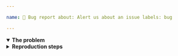 ```yaml
---

name: 🤯 Bug report about: Alert us about an issue labels: bug

---
```


<!-- THANK YOU for taking a moment to improve this project. 🤘🏿 You rock! 🎸 -->

<details open><summary><strong>The problem</strong></summary>

<!--
🚩 Required (1 of 2): please replace this comment with a clear and concise
description of your issue. If applicable, add code samples and relevant error
log lines to help explain the problem. Favor code samples over code screenshots.
-->

</details>

<details><summary><strong>Reproduction steps</strong></summary>

<!--
🚩 Required (2 of 2): please replace this comment with a link to a repo
demonstrating your issue *using as few lines of code as possible*. If we can't
reproduce the problem on our side, how can we ever hope to fix it for you 🤷🏾?

If your issue is simple enough that it doesn't warrant a demo repo, include
instead the simplest most basic possible steps to reproduce your problem; e.g.:

1. Clone the dummy repo I made based on the docs example: https://github.com/...
2. Run `npm install`
3. Run `npx jest`
4. See error "xyz" at test 2, which shouldn't be happening
   -->

</details>

<!--
<details><summary><strong>Expected behavior</strong></summary>

Optional: uncomment this block and replace this text with a clear and concise
description of what you expected to happen if not included above. If applicable,
add screenshots and code samples to help explain the problem.

</details>
-->

<!--
<details><summary><strong>Suggested solution</strong></summary>

Optional: uncomment this block and replace this text with a clear and concise
proposal of how your issue might be solved, including any unnoted workarounds.
If applicable, add code samples and screenshots.

</details>
-->

<!--
<details><summary><strong>Additional context</strong></summary>

Optional: uncomment this block and replace this text with any additional
information that might help us figure out what's going on. This could be dense
runtime details, lengthy error logs, assets links, or what have you; e.g.:

- OS: ubuntu 26.04
- Node version: 20
- Babel: yes, version 8.1.0
- TypeScript: yes, version 5.2.0
- Browser: firefox 171, chrome 190
- List of installed packages: https://github.com/.../main/package.json

Relevant log lines:
```
(super long error log lines pasted here)
```

</details>
-->

